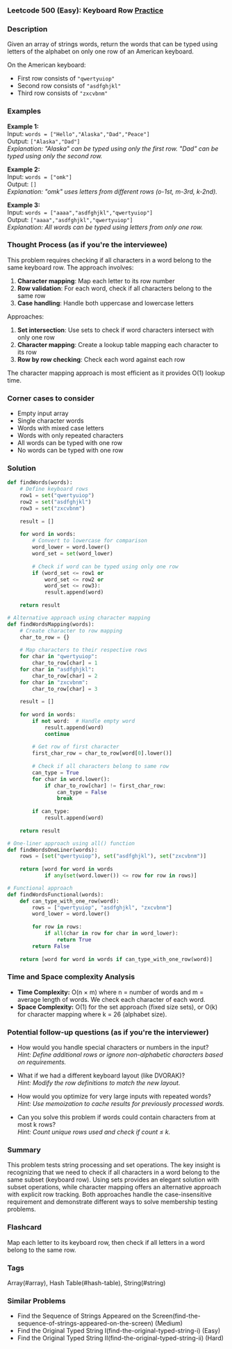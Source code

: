 ### Leetcode 500 (Easy): Keyboard Row [Practice](https://leetcode.com/problems/keyboard-row)

### Description  
Given an array of strings words, return the words that can be typed using letters of the alphabet on only one row of an American keyboard.

On the American keyboard:
- First row consists of `"qwertyuiop"`
- Second row consists of `"asdfghjkl"` 
- Third row consists of `"zxcvbnm"`

### Examples  

**Example 1:**  
Input: `words = ["Hello","Alaska","Dad","Peace"]`  
Output: `["Alaska","Dad"]`  
*Explanation: "Alaska" can be typed using only the first row. "Dad" can be typed using only the second row.*

**Example 2:**  
Input: `words = ["omk"]`  
Output: `[]`  
*Explanation: "omk" uses letters from different rows (o-1st, m-3rd, k-2nd).*

**Example 3:**  
Input: `words = ["aaaa","asdfghjkl","qwertyuiop"]`  
Output: `["aaaa","asdfghjkl","qwertyuiop"]`  
*Explanation: All words can be typed using letters from only one row.*

### Thought Process (as if you're the interviewee)  
This problem requires checking if all characters in a word belong to the same keyboard row. The approach involves:

1. **Character mapping**: Map each letter to its row number
2. **Row validation**: For each word, check if all characters belong to the same row
3. **Case handling**: Handle both uppercase and lowercase letters

Approaches:
1. **Set intersection**: Use sets to check if word characters intersect with only one row
2. **Character mapping**: Create a lookup table mapping each character to its row
3. **Row by row checking**: Check each word against each row

The character mapping approach is most efficient as it provides O(1) lookup time.

### Corner cases to consider  
- Empty input array
- Single character words
- Words with mixed case letters
- Words with only repeated characters
- All words can be typed with one row
- No words can be typed with one row

### Solution

```python
def findWords(words):
    # Define keyboard rows
    row1 = set("qwertyuiop")
    row2 = set("asdfghjkl")
    row3 = set("zxcvbnm")
    
    result = []
    
    for word in words:
        # Convert to lowercase for comparison
        word_lower = word.lower()
        word_set = set(word_lower)
        
        # Check if word can be typed using only one row
        if (word_set <= row1 or 
            word_set <= row2 or 
            word_set <= row3):
            result.append(word)
    
    return result

# Alternative approach using character mapping
def findWordsMapping(words):
    # Create character to row mapping
    char_to_row = {}
    
    # Map characters to their respective rows
    for char in "qwertyuiop":
        char_to_row[char] = 1
    for char in "asdfghjkl":
        char_to_row[char] = 2
    for char in "zxcvbnm":
        char_to_row[char] = 3
    
    result = []
    
    for word in words:
        if not word:  # Handle empty word
            result.append(word)
            continue
            
        # Get row of first character
        first_char_row = char_to_row[word[0].lower()]
        
        # Check if all characters belong to same row
        can_type = True
        for char in word.lower():
            if char_to_row[char] != first_char_row:
                can_type = False
                break
        
        if can_type:
            result.append(word)
    
    return result

# One-liner approach using all() function
def findWordsOneLiner(words):
    rows = [set("qwertyuiop"), set("asdfghjkl"), set("zxcvbnm")]
    
    return [word for word in words 
            if any(set(word.lower()) <= row for row in rows)]

# Functional approach
def findWordsFunctional(words):
    def can_type_with_one_row(word):
        rows = ["qwertyuiop", "asdfghjkl", "zxcvbnm"]
        word_lower = word.lower()
        
        for row in rows:
            if all(char in row for char in word_lower):
                return True
        return False
    
    return [word for word in words if can_type_with_one_row(word)]
```

### Time and Space complexity Analysis  

- **Time Complexity:** O(n × m) where n = number of words and m = average length of words. We check each character of each word.
- **Space Complexity:** O(1) for the set approach (fixed size sets), or O(k) for character mapping where k = 26 (alphabet size).

### Potential follow-up questions (as if you're the interviewer)  

- How would you handle special characters or numbers in the input?  
  *Hint: Define additional rows or ignore non-alphabetic characters based on requirements.*

- What if we had a different keyboard layout (like DVORAK)?  
  *Hint: Modify the row definitions to match the new layout.*

- How would you optimize for very large inputs with repeated words?  
  *Hint: Use memoization to cache results for previously processed words.*

- Can you solve this problem if words could contain characters from at most k rows?  
  *Hint: Count unique rows used and check if count ≤ k.*

### Summary
This problem tests string processing and set operations. The key insight is recognizing that we need to check if all characters in a word belong to the same subset (keyboard row). Using sets provides an elegant solution with subset operations, while character mapping offers an alternative approach with explicit row tracking. Both approaches handle the case-insensitive requirement and demonstrate different ways to solve membership testing problems.


### Flashcard
Map each letter to its keyboard row, then check if all letters in a word belong to the same row.

### Tags
Array(#array), Hash Table(#hash-table), String(#string)

### Similar Problems
- Find the Sequence of Strings Appeared on the Screen(find-the-sequence-of-strings-appeared-on-the-screen) (Medium)
- Find the Original Typed String I(find-the-original-typed-string-i) (Easy)
- Find the Original Typed String II(find-the-original-typed-string-ii) (Hard)